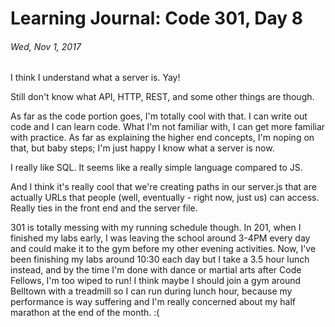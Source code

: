 # Learning Journal: Code 301, Day 8
###### Wed, Nov 1, 2017

I think I understand what a server is. Yay!

Still don't know what API, HTTP, REST, and some other things are though.

As far as the code portion goes, I'm totally cool with that. I can write out code and I can learn code. What I'm not familiar with, I can get more familiar with practice.  As far as explaining the higher end concepts, I'm noping on that, but baby steps; I'm just happy I know what a server is now.

I really like SQL. It seems like a really simple language compared to JS.

And I think it's really cool that we're creating paths in our server.js that are actually URLs that people (well, eventually - right now, just us) can access. Really ties in the front end and the server file.

301 is totally messing with my running schedule though. In 201, when I finished my labs early, I was leaving the school around 3-4PM every day and could make it to the gym before my other evening activities. Now, I've been finishing my labs around 10:30 each day but I take a 3.5 hour lunch instead, and by the time I'm done with dance or martial arts after Code Fellows, I'm too wiped to run! I think maybe I should join a gym around Belltown with a treadmill so I can run during lunch hour, because my performance is way suffering and I'm really concerned about my half marathon at the end of the month. :(
